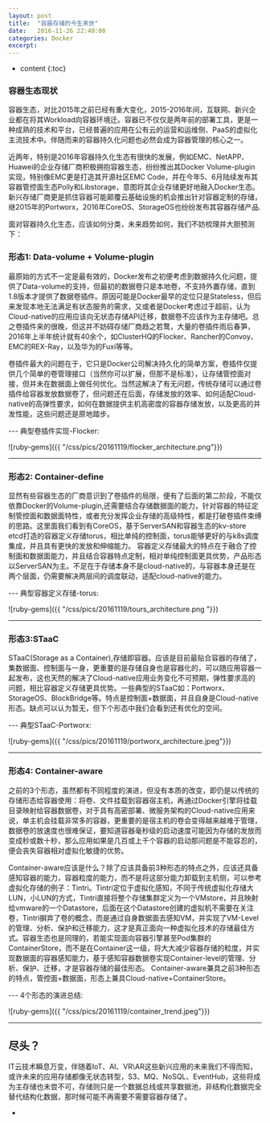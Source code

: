 ```yaml
---
layout: post
title:  "容器存储的今生来世"
date:   2016-11-26 22:40:00
categories: Docker
excerpt:
---
```


* content
{:toc}


### 容器生态现状

容器生态，对比2015年之前已经有重大变化，2015-2016年间，互联网、新兴企业都在将其Workload向容器环境迁。容器已不仅仅是两年前的部署工具，更是一种成熟的技术和平台，已经普遍的应用在公有云的运营和运维侧、PaaS的虚拟化主流技术中。伴随而来的容器持久化问题也必然会成为容器管理的核心之一。   

近两年，特别是2016年容器持久化生态有很快的发展，例如EMC、NetAPP、Huawei的企业存储厂商积极拥抱容器生态，纷纷推出其Docker Volume-plugin实现，特别像EMC更是打造其开源社区EMC Code，并在今年5、6月陆续发布其容器管控面生态Polly和Libstorage，意图将其企业存储更好地融入Docker生态。新兴存储厂商更是抓住容器可能颠覆云基础设施的机会推出针对容器定制的存储，继2015年的Portworx，2016年CoreOS、StorageOS也纷纷发布其容器存储产品.   

面对容器持久化生态，应该如何分类，未来趋势如何，我们不妨梳理并大胆预测下：

### 形态1: Data-volume + Volume-plugin

最原始的方式不一定是最有效的，Docker发布之初便考虑到数据持久化问题，提供了Data-volume的支持，但最初的数据卷只是本地卷，不支持外置存储，直到1.8版本才提供了数据卷插件。原因可能是Docker最早的定位只是Stateless，但后来发现本地无法满足有状态服务的需求，又或者是Docker考虑过于超前，认为Cloud-native的应用应该向无状态存储API迁移，数据卷不应该作为主存储吧。总之卷插件来的很晚，但这并不妨碍存储厂商趋之若鹜，大量的卷插件雨后春笋，2016年上半年统计就有40余个，如ClusterHQ的Flocker、Rancher的Convoy、EMC的REX-Ray，以及华为的Fuxi等等。   

卷插件最大的问题在于，它只是Docker公司解决持久化的简单方案，卷插件仅提供几个简单的卷管理接口（当然你可以扩展，但那不是标准），让存储管控面对接，但并未在数据面上做任何优化。当然这解决了有无问题，传统存储可以通过卷插件给容器发放数据卷了，但问题还在后面，存储发放的效率、如何适配Cloud-native的高弹性要求，如何在数据提供主机高密度的容器存储发放，以及更高的并发性能，这些问题还是原地踏步。  

--- 典型卷插件实现-Flocker:

   ![ruby-gems]({{ "/css/pics/20161119/flocker_architecture.png"}})

---


### 形态2: Container-define


显然有些容器生态的厂商意识到了卷插件的局限，便有了后面的第二阶段，不能仅依靠Docker的Volume-plugin,还需要结合存储数据面的能力，针对容器的特征定制管控面和数据面特性，或者充分发挥企业存储的高级特性，都是打破卷插件束缚的思路。这里面我们看到有CoreOS，基于ServerSAN和容器生态的kv-store etcd打造的容器定义存储torus，相比单纯的控制面，torus能够更好的与k8s调度集成，并且具有更快的发放和伸缩能力。
容器定义存储最大的特点在于融合了控制面和数据面能力，并且结合容器特点定制，相对单纯控制面更具优势，产品形态以ServerSAN为主。不足在于存储本身不是cloud-native的，与容器本身还是在两个层面，仍需要解决两层间的调度联动，适配cloud-native的能力。

--- 典型容器定义存储-torus:

   ![ruby-gems]({{ "/css/pics/20161119/tours_architecture.png "}})

---
### 形态3:STaaC


STaaC(Storage as a Container),存储即容器。应该是目前最贴合容器的存储了，集数据面、控制面与一身，更重要的是存储自身也是容器化的，可以随应用容器一起发布，这也天然的解决了Cloud-native应用业务变化不可预期，弹性要求高的问题，相比容器定义存储更具优势。一些典型的STaaC如：Portworx、StorageOS、BlockBridge等。特点是控制面+数据面，并且自身是Cloud-native形态。缺点可以认为暂无，但下个形态中我们会看到还有优化的空间。

--- 典型STaaC-Portworx:

   ![ruby-gems]({{ "/css/pics/20161119/portworx_architecture.jpeg"}})

---
### 形态4: Container-aware


之前的3个形态，虽然都有不同程度的演进，但没有本质的改变，即仍是以传统的存储形态给容器使用：将卷、文件挂载到容器宿主机，再通过Docker引擎将挂载目录映射给容器数据卷，对于具有高密部署、微服务架构的Cloud-native应用来说，单主机会挂载非常多的容器，更重要的是宿主机的卷会变得越来越难于管理，数据卷的放速度也很难保证，要知道容器毫秒级的启动速度可能因为存储的发放而变成秒或数十秒，那么应用如果是几百或上千个容器的启动那问题是不能容忍的，便会丧失容器相对虚拟化敏捷的优势。   

Container-aware应该是什么？除了应该具备前3种形态的特点之外，应该还具备感知容器的能力，容器粒度的能力，而不是将这部分能力卸载到主机侧，可以参考虚拟化存储的例子：Tintri。Tintri定位于虚拟化感知，不同于传统虚拟化存储大LUN，小LUN的方式，Tintri直接将整个存储集群定义为一个VMstore，并且映射给vmware的一个Datastore，后面在这个Datastore创建的虚拟机不需要在关注卷，Tintri摒弃了卷的概念，而是通过自身数据面去感知VM，并实现了VM-Level的管理、分析、保护和迁移能力，这才是真正面向一种虚拟化技术的存储最佳方式。容器生态也是同理的，若能实现面向容器引擎甚至Pod集群的ContainerStore，而不是在Container这一级，将大大减少容器存储的粒度，并实现数据面的容器感知能力，基于感知容器数据卷实现Container-level的管理、分析、保护、迁移，才是容器存储的最佳形态。
Container-aware兼具之前3种形态的特点，管控面+数据面，形态上兼具Cloud-native+ContainerStore。

--- 4个形态的演进总结:

   ![ruby-gems]({{ "/css/pics/20161119/container_trend.jpeg"}})

---
## 尽头？

IT云技术瞬息万变，伴随着IoT、AI、VR\AR这些新兴应用的未来我们不得而知，或许未来的应用存储都像无状态转型，S3、MQ、NoSQL、EventHub，这些将成为主存储也未尝不可，存储则只是一个数据总线或共享数据池，非结构化数据完全替代结构化数据，那时候可能不再需要不需要容器存储了。

-
